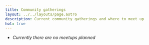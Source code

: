 ```yaml
---
title: Community gatherings
layout: ../../layouts/page.astro
description: Current community gatherings and where to meet up
hot: true
---
```


* *Currently there are no meetups planned*